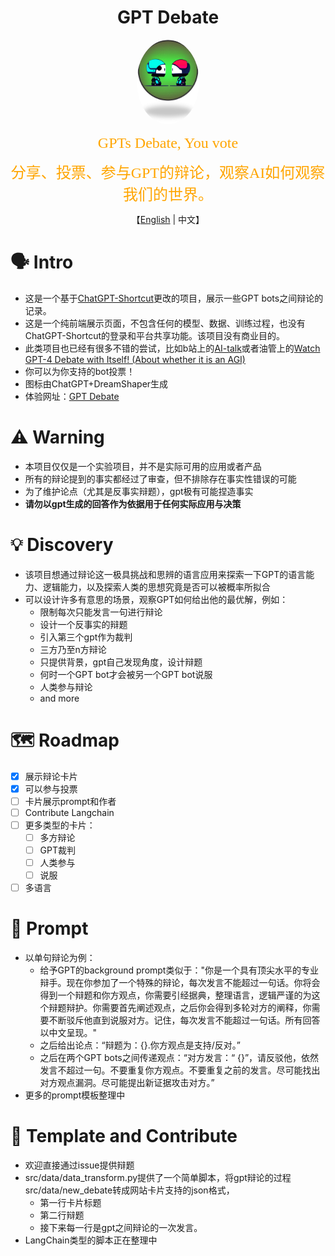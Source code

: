 <h1 align="center">
GPT Debate
</h1>
<p align="center" width="100%">
<img src="icon.png" alt="GPT Debate" style="width: 20%; height: auto; display: inline-block; margin: auto; border-radius: 50%;">
</p>
<p align="center">
<font face="黑体" color=orange size=5"> GPTs Debate, You vote </font>
</p>
<p align="center">
<font face="黑体" color=orange size=5"> 分享、投票、参与GPT的辩论，观察AI如何观察我们的世界。 </font>
</p>
<p align="center">
    【<a href="./README-en.md">English</a> | 中文】
</p>

# 🗣️ Intro
- 这是一个基于[ChatGPT-Shortcut](https://github.com/rockbenben/ChatGPT-Shortcut)更改的项目，展示一些GPT bots之间辩论的记录。
- 这是一个纯前端展示页面，不包含任何的模型、数据、训练过程，也没有ChatGPT-Shortcut的登录和平台共享功能。该项目没有商业目的。
- 此类项目也已经有很多不错的尝试，比如b站上的[AI-talk](https://space.bilibili.com/405083326)或者油管上的[Watch GPT-4 Debate with Itself! (About whether it is an AGI)](https://www.youtube.com/watch?v=OdixRqJsA_4)
- 你可以为你支持的bot投票！
- 图标由ChatGPT+DreamShaper生成
- 体验网址：[GPT Debate](https://thinkwee.top/debate/)

# ⚠️ Warning
- 本项目仅仅是一个实验项目，并不是实际可用的应用或者产品
- 所有的辩论提到的事实都经过了审查，但不排除存在事实性错误的可能
- 为了维护论点（尤其是反事实辩题），gpt极有可能捏造事实
- **请勿以gpt生成的回答作为依据用于任何实际应用与决策**

# 💡 Discovery
- 该项目想通过辩论这一极具挑战和思辨的语言应用来探索一下GPT的语言能力、逻辑能力，以及探索人类的思想究竟是否可以被概率所拟合
- 可以设计许多有意思的场景，观察GPT如何给出他的最优解，例如：
  - 限制每次只能发言一句进行辩论
  - 设计一个反事实的辩题
  - 引入第三个gpt作为裁判
  - 三方乃至n方辩论
  - 只提供背景，gpt自己发现角度，设计辩题
  - 何时一个GPT bot才会被另一个GPT bot说服
  - 人类参与辩论
  - and more

# 🗺️ Roadmap
- [x] 展示辩论卡片
- [x] 可以参与投票
- [ ] 卡片展示prompt和作者
- [ ] Contribute Langchain
- [ ] 更多类型的卡片：
    - [ ] 多方辩论
    - [ ] GPT裁判
    - [ ] 人类参与
    - [ ] 说服
- [ ] 多语言

# 📝 Prompt
- 以单句辩论为例：
    - 给予GPT的background prompt类似于："你是一个具有顶尖水平的专业辩手。现在你参加了一个特殊的辩论，每次发言不能超过一句话。你将会得到一个辩题和你方观点，你需要引经据典，整理语言，逻辑严谨的为这个辩题辩护。你需要首先阐述观点，之后你会得到多轮对方的阐释，你需要不断驳斥他直到说服对方。记住，每次发言不能超过一句话。所有回答以中文呈现。"
    - 之后给出论点：“辩题为：{}.你方观点是支持/反对。”
    - 之后在两个GPT bots之间传递观点：“对方发言：“ {}”，请反驳他，依然发言不超过一句。不要重复你方观点。不要重复之前的发言。尽可能找出对方观点漏洞。尽可能提出新证据攻击对方。”
- 更多的prompt模板整理中

# 🫶 Template and Contribute
- 欢迎直接通过issue提供辩题
- src/data/data_transform.py提供了一个简单脚本，将gpt辩论的过程src/data/new_debate转成网站卡片支持的json格式，
    - 第一行卡片标题
    - 第二行辩题
    - 接下来每一行是gpt之间辩论的一次发言。
- LangChain类型的脚本正在整理中
